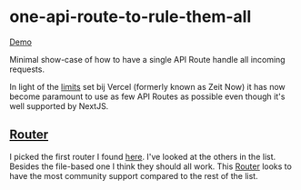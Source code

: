 # one-api-route-to-rule-them-all

[Demo](https://one-api-route-to-rule-them-all.now.sh)

Minimal show-case of how to have a single API Route handle all incoming requests.

In light of the [limits](https://github.com/zeit/now/discussions/4029) set bij Vercel (formerly known as Zeit Now) it has now
become paramount to use as few API Routes as possible even though it's well supported by NextJS.

## [Router](https://github.com/pillarjs/router)

I picked the first router I found [here](https://github.com/amio/awesome-micro#routing). I've looked at the others in the list. Besides the file-based one I think they should all work.
This [Router](https://github.com/pillarjs/router) looks to have the most community support compared to the rest of the list.
